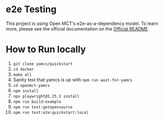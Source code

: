 # e2e Testing
This project is using Open MCT's e2e-as-a-dependency model. To learn more, please see the official documentation on the [Official README](https://github.com/nasa/openmct/blob/master/e2e/README.md)

# How to Run locally
1. `git clone yamcs/quickstart`
2. `cd docker`
3. `make all`
4. Sanity test that yamcs is up with `npm run wait-for-yamcs`
5. `cd openmct-yamcs`
6. `npm install`
7. `npx playwright@1.25.2 install`
8. `npm run build:example`
9. `npm run test:getopensource`
10. `npm run test:e2e:quickstart:local`
